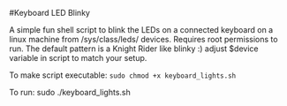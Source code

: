 #Keyboard LED Blinky

A simple fun shell script to blink the LEDs on a connected keyboard on a linux machine from /sys/class/leds/ devices. Requires root permissions to run.
The default pattern is a Knight Rider like blinky :) adjust $device variable in script to match your setup.

To make script executable:
`sudo chmod +x keyboard_lights.sh`

To run:
sudo ./keyboard_lights.sh
